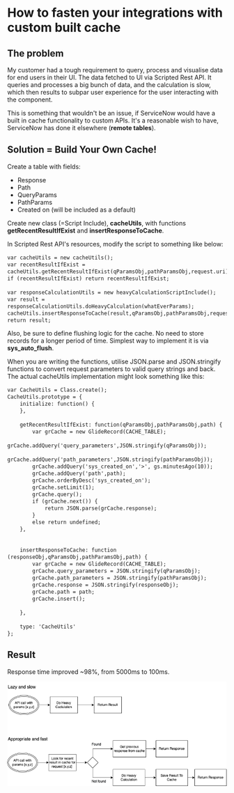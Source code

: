 # How to fasten your integrations with custom built cache

## The problem

My customer had a tough requirement to query, process and visualise data for end users in their UI. The data fetched to UI via Scripted Rest API. It queries and processes a big bunch of data, and the calculation is slow, which then results to subpar user experience for the user interacting with the component.

This is something that wouldn't be an issue, if ServiceNow would have a built in cache functionality to custom APIs. It's a reasonable wish to have, ServiceNow has done it elsewhere (__remote tables__). 

## Solution = Build Your Own Cache!

Create a table with fields:
* Response
* Path
* QueryParams
* PathParams
* Created on (will be included as a default)

Create new class (=Script Include), **cacheUtils**, with functions **getRecentResultIfExist** and **insertResponseToCache**.

In Scripted Rest API's resources, modify the script to something like below:

    var cacheUtils = new cacheUtils();
	var recentResultIfExist = cacheUtils.getRecentResultIfExist(qParamsObj,pathParamsObj,request.uri);
	if (recentResultIfExist) return recentResultIfExist;

	var responseCalculationUtils = new heavyCalculationScriptInclude();
    var result = responseCalculationUtils.doHeavyCalculation(whatEverParams);
	cacheUtils.insertResponseToCache(result,qParamsObj,pathParamsObj,request.uri);
    return result;

Also, be sure to define flushing logic for the cache. No need to store records for a longer period of time. Simplest way to implement it is via **sys_auto_flush**.

When you are writing the functions, utilise JSON.parse and JSON.stringify functions to convert request parameters to valid query strings and back. The actual cacheUtils implementation might look something like this:

	var CacheUtils = Class.create();
	CacheUtils.prototype = {
		initialize: function() {
		},

		getRecentResultIfExist: function(qParamsObj,pathParamsObj,path) {
			var grCache = new GlideRecord(CACHE_TABLE);
			grCache.addQuery('query_parameters',JSON.stringify(qParamsObj));
			grCache.addQuery('path_parameters',JSON.stringify(pathParamsObj));
			grCache.addQuery('sys_created_on','>', gs.minutesAgo(10));
			grCache.addQuery('path',path);
			grCache.orderByDesc('sys_created_on');
			grCache.setLimit(1);
			grCache.query();
			if (grCache.next()) {
				return JSON.parse(grCache.response);
			} 
			else return undefined;
		},


		insertResponseToCache: function (responseObj,qParamsObj,pathParamsObj,path) {
			var grCache = new GlideRecord(CACHE_TABLE);
			grCache.query_parameters = JSON.stringify(qParamsObj);
			grCache.path_parameters = JSON.stringify(pathParamsObj);
			grCache.response = JSON.stringify(responseObj);
			grCache.path = path;
			grCache.insert();

		},

		type: 'CacheUtils'
	};

## Result
Response time improved ~98%, from 5000ms to 100ms.

 ![Graph](https://raw.githubusercontent.com/artturipa/myblog/main/rest_cache/cahcegraph.png)

